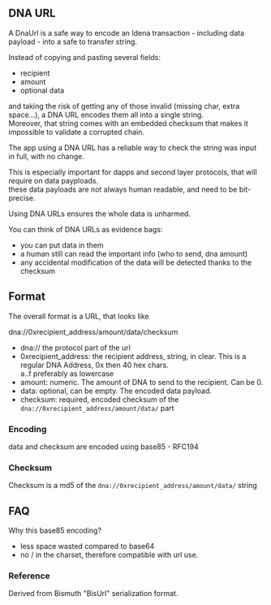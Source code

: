 ## DNA URL

A DnaUrl is a safe way to encode an Idena transaction - including data payload - into a safe to transfer string.

Instead of copying and pasting several fields:
- recipient
- amount
- optional data

and taking the risk of getting any of those invalid (missing char, extra space...), a DNA URL encodes them all into a single string.  
Moreover, that string comes with an embedded checksum that makes it impossible to validate a corrupted chain.

The app using a DNA URL has a reliable way to check the string was input in full, with no change.

This is especially important for dapps and second layer protocols, that will require on data payploads.  
these data payloads are not always human readable, and need to be bit-precise.

Using DNA URLs ensures the whole data is unharmed.

You can think of DNA URLs as evidence bags:
- you can put data in them
- a human still can read the important info (who to send, dna amount)
- any accidental modification of the data will be detected thanks to the checksum 

## Format

The overall format is a URL, that looks like

dna://0xrecipient_address/amount/data/checksum

- dna:// the protocol part of the url
- 0xrecipient_address: the recipient address, string, in clear. This is a regular DNA Address, 0x then 40 hex chars.  
  a..f preferably as lowercase
- amount: numeric. The amount of DNA to send to the recipient. Can be 0.
- data: optional, can be empty. The encoded data payload. 
- checksum: required, encoded checksum of the `dna://0xrecipient_address/amount/data/` part

### Encoding

data and checksum are encoded using base85 - RFC194

### Checksum

Checksum is a md5 of the `dna://0xrecipient_address/amount/data/` string

## FAQ 

Why this base85 encoding?  
- less space wasted compared to base64
- no / in the charset, therefore compatible with url use.


### Reference

Derived from Bismuth "BisUrl" serialization format.
